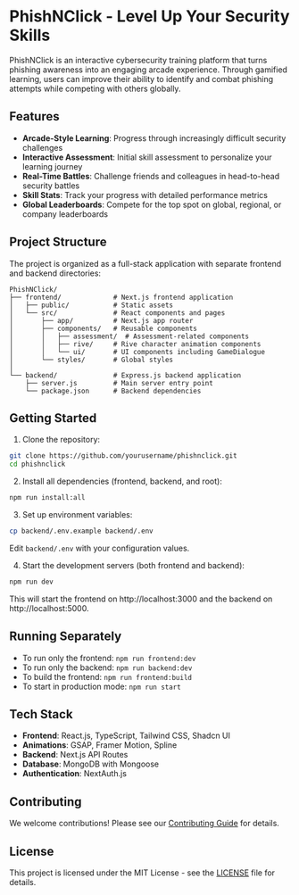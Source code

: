 # PhishNClick - Level Up Your Security Skills

PhishNClick is an interactive cybersecurity training platform that turns phishing awareness into an engaging arcade experience. Through gamified learning, users can improve their ability to identify and combat phishing attempts while competing with others globally.

## Features

- **Arcade-Style Learning**: Progress through increasingly difficult security challenges
- **Interactive Assessment**: Initial skill assessment to personalize your learning journey
- **Real-Time Battles**: Challenge friends and colleagues in head-to-head security battles
- **Skill Stats**: Track your progress with detailed performance metrics
- **Global Leaderboards**: Compete for the top spot on global, regional, or company leaderboards

## Project Structure

The project is organized as a full-stack application with separate frontend and backend directories:

```
PhishNClick/
├── frontend/             # Next.js frontend application
│   ├── public/           # Static assets
│   └── src/              # React components and pages
│       ├── app/          # Next.js app router
│       ├── components/   # Reusable components
│       │   ├── assessment/  # Assessment-related components
│       │   ├── rive/     # Rive character animation components
│       │   └── ui/       # UI components including GameDialogue
│       └── styles/       # Global styles
│
└── backend/              # Express.js backend application
    ├── server.js         # Main server entry point
    └── package.json      # Backend dependencies
```

## Getting Started

1. Clone the repository:
```bash
git clone https://github.com/yourusername/phishnclick.git
cd phishnclick
```

2. Install all dependencies (frontend, backend, and root):
```bash
npm run install:all
```

3. Set up environment variables:
```bash
cp backend/.env.example backend/.env
```
Edit `backend/.env` with your configuration values.

4. Start the development servers (both frontend and backend):
```bash
npm run dev
```

This will start the frontend on http://localhost:3000 and the backend on http://localhost:5000.

## Running Separately

- To run only the frontend: `npm run frontend:dev`
- To run only the backend: `npm run backend:dev`
- To build the frontend: `npm run frontend:build`
- To start in production mode: `npm run start`

## Tech Stack

- **Frontend**: React.js, TypeScript, Tailwind CSS, Shadcn UI
- **Animations**: GSAP, Framer Motion, Spline
- **Backend**: Next.js API Routes
- **Database**: MongoDB with Mongoose
- **Authentication**: NextAuth.js

## Contributing

We welcome contributions! Please see our [Contributing Guide](CONTRIBUTING.md) for details.

## License

This project is licensed under the MIT License - see the [LICENSE](LICENSE) file for details.
